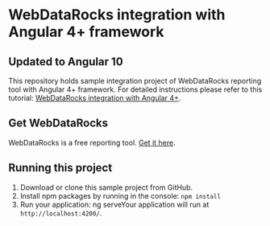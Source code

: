 # WebDataRocks integration with Angular 4+ framework

## **Updated to Angular 10**

This repository holds sample integration project of WebDataRocks reporting tool with Angular 4+ framework. For detailed instructions please refer to this tutorial: [WebDataRocks integration with Angular 4+](https://www.webdatarocks.com/doc/integration-with-angular/).

## Get WebDataRocks

WebDataRocks is a free reporting tool. [Get it here](https://www.webdatarocks.com/get-webdatarocks/).

## Running this project

1. Download or clone this sample project from GitHub.
2. Install npm packages by running in the console:
`npm install`
3. Run your application:
ng serveYour application will run at `http://localhost:4200/`.
